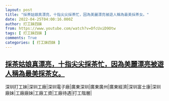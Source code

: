 ```yaml
---
layout: post
title: "採茶姑娘真漂亮，十指尖尖採茶忙，因為美麗漂亮被遊人稱為最美採茶女。"
date: 2022-04-25T04:00:16.000Z
author: 打工妹四妹
from: https://www.youtube.com/watch?v=OfcUxiD9Otw
tags: [ 打工妹四妹 ]
comments: True
categories: [ 打工妹四妹 ]
---
```

<!--1650859216000-->
[採茶姑娘真漂亮，十指尖尖採茶忙，因為美麗漂亮被遊人稱為最美採茶女。](https://www.youtube.com/watch?v=OfcUxiD9Otw)
------

<div>
深圳打工妹|深圳工廠|深圳電子廠|廣東深圳|廣東廣州|廣東經濟|深圳富士康|深圳廠妹|工廠廠妹|工廠工資|工廠待遇|打工階層|
</div>
